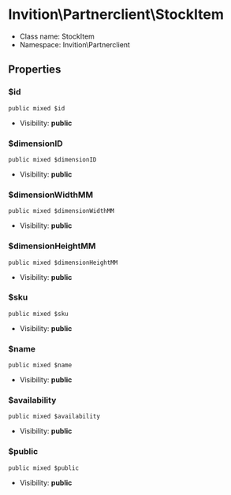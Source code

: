 Invition\Partnerclient\StockItem
===============






* Class name: StockItem
* Namespace: Invition\Partnerclient





Properties
----------


### $id

    public mixed $id





* Visibility: **public**


### $dimensionID

    public mixed $dimensionID





* Visibility: **public**


### $dimensionWidthMM

    public mixed $dimensionWidthMM





* Visibility: **public**


### $dimensionHeightMM

    public mixed $dimensionHeightMM





* Visibility: **public**


### $sku

    public mixed $sku





* Visibility: **public**


### $name

    public mixed $name





* Visibility: **public**


### $availability

    public mixed $availability





* Visibility: **public**


### $public

    public mixed $public





* Visibility: **public**



